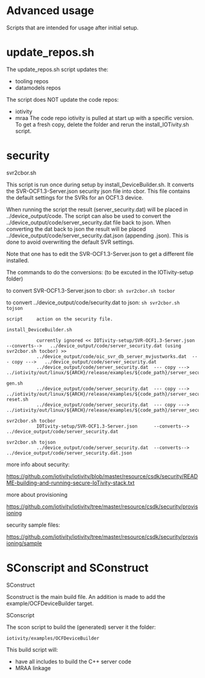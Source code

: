 # Advanced usage
Scripts that are intended for usage after initial setup.

# update_repos.sh
The update_repos.sh script updates the: 
- tooling repos
- datamodels repos

The script does NOT update the code repos:
- iotivity
- mraa
The code repo iotivity is pulled at start up with a specific version.
To get a fresh copy, delete the folder and rerun the install_IOTivity.sh script.

# security 
svr2cbor.sh 

This script is run once during setup by install_DeviceBuilder.sh.
It converts the SVR-OCF1.3-Server.json security json file into cbor.
This file contains the default settings for the SVRs for an OCF1.3 device.

When running the script the result (server_security.dat) will be placed in ../device_output/code.
The script can also be used to convert the ../device_output/code/server_security.dat file back to json.
When converting the dat back to json the result will be placed ../device_output/code/server_security.dat.json (appending .json).
This is done to avoid overwriting the default SVR settings.


Note that one has to edit the SVR-OCF1.3-Server.json to get a different file installed.

The commands to do the conversions: (to be excuted in the IOTivity-setup folder)

to convert SVR-OCF1.3-Server.json to cbor: ```sh svr2cbor.sh tocbor```

to convert ../device_output/code/security.dat to json: ```sh svr2cbor.sh tojson```

    
    script     action on the security file.
    
    install_DeviceBuilder.sh    
    
               currently ignored << IOTivity-setup/SVR-OCF1.3-Server.json      --converts-->   ../device_output/code/server_security.dat (using svr2cbor.sh tocbor) >>
               ../device_output/code/oic_svr_db_server_mvjustworks.dat  --- copy --->   ../device_output/code/server_security.dat
               ../device_output/code/server_security.dat  --- copy --->   ../iotivity/out/linux/${ARCH}/release/examples/${code_path}/server_security.dat
               
    gen.sh 
               ../device_output/code/server_security.dat  --- copy --->   ../iotivity/out/linux/${ARCH}/release/examples/${code_path}/server_security.dat
    reset.sh
               ../device_output/code/server_security.dat  --- copy --->   ../iotivity/out/linux/${ARCH}/release/examples/${code_path}/server_security.dat
               
    svr2cbor.sh tocbor
               IOTivity-setup/SVR-OCF1.3-Server.json      --converts-->   ../device_output/code/server_security.dat
    
    svr2cbor.sh tojson
               ../device_output/code/server_security.dat  --converts-->   ../device_output/code/server_security.dat.json


more info about security:   
            
https://github.com/iotivity/iotivity/blob/master/resource/csdk/security/README-building-and-running-secure-IoTivity-stack.txt
       
more about provisioning

https://github.com/iotivity/iotivity/tree/master/resource/csdk/security/provisioning
       

security sample files:

https://github.com/iotivity/iotivity/tree/master/resource/csdk/security/provisioning/sample
               
               
# SConscript and SConstruct

SConstruct 

Sconstruct is the main build file.
An addition is made to add the example/OCFDeviceBuilder target.

SConscript

The scon script to build the (generated) server it the folder:

```iotivity/examples/OCFDeviceBuilder```

This build script will:
- have all includes to build the C++ server code 
- MRAA linkage
